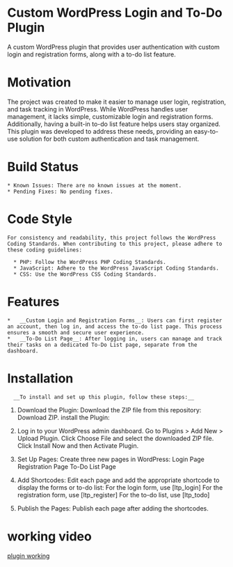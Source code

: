 # Custom WordPress Login and To-Do Plugin
   A custom WordPress plugin that provides user authentication with custom login and registration forms, along with a to-do list feature.
   
 #  Motivation
   The project was created to make it easier to manage user login, registration, and task tracking in WordPress. While WordPress handles user management, it lacks simple, customizable login and registration forms. Additionally, having a built-in to-do list feature helps users stay organized. This plugin was developed to address these needs, providing an easy-to-use solution for both custom authentication and task management.
 # Build Status
    * Known Issues: There are no known issues at the moment.
    * Pending Fixes: No pending fixes.
 #  Code Style
    For consistency and readability, this project follows the WordPress Coding Standards. When contributing to this project, please adhere to these coding guidelines:

      * PHP: Follow the WordPress PHP Coding Standards.
      * JavaScript: Adhere to the WordPress JavaScript Coding Standards.
      * CSS: Use the WordPress CSS Coding Standards.

 #  Features
    *   __Custom Login and Registration Forms__: Users can first register an account, then log in, and access the to-do list page. This process ensures a smooth and secure user experience.
    *   __To-Do List Page__: After logging in, users can manage and track their tasks on a dedicated To-Do List page, separate from the dashboard.
  # Installation
      __To install and set up this plugin, follow these steps:__

1. Download the Plugin:
   Download the ZIP file from this repository: Download ZIP.
  install the Plugin:

2. Log in to your WordPress admin dashboard.
         Go to Plugins > Add New > Upload Plugin.
         Click Choose File and select the downloaded ZIP file.
         Click Install Now and then Activate Plugin.
3. Set Up Pages:
    Create three new pages in WordPress:
       Login Page
       Registration Page
       To-Do List Page
4. Add Shortcodes:
      Edit each page and add the appropriate shortcode to display the forms or to-do list:
            For the login form, use [ltp_login]
            For the registration form, use [ltp_register]
            For the to-do list, use [ltp_todo]
5. Publish the Pages:
    Publish each page after adding the shortcodes.
 # working video

[plugin working](https://drive.google.com/file/d/132G7jzGlKPeDWrhqfFt7fXb11ShwGlgk/view?usp=drive_link)
